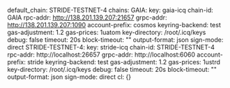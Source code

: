 default_chain: STRIDE-TESTNET-4
chains:
  GAIA:
    key: gaia-icq
    chain-id: GAIA
    rpc-addr: http://138.201.139.207:21657
    grpc-addr: http://138.201.139.207:1090
    account-prefix: cosmos
    keyring-backend: test
    gas-adjustment: 1.2
    gas-prices: 1uatom
    key-directory: /root/.icq/keys
    debug: false
    timeout: 20s
    block-timeout: ""
    output-format: json
    sign-mode: direct
  STRIDE-TESTNET-4:
    key: stride-icq
    chain-id: STRIDE-TESTNET-4
    rpc-addr: http://localhost:26657
    grpc-addr: http://localhost:6060
    account-prefix: stride
    keyring-backend: test
    gas-adjustment: 1.2
    gas-prices: 1ustrd
    key-directory: /root/.icq/keys
    debug: false
    timeout: 20s
    block-timeout: ""
    output-format: json
    sign-mode: direct
cl: {}
